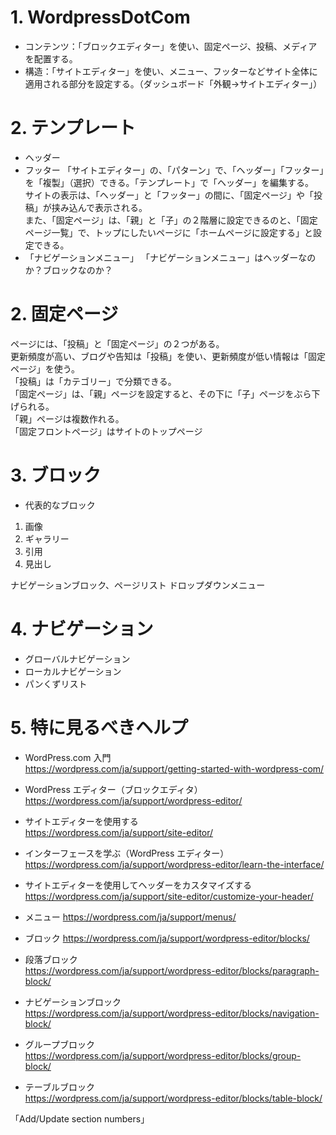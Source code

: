 # 1. WordpressDotCom
- コンテンツ：「ブロックエディター」を使い、固定ページ、投稿、メディアを配置する。
- 構造：「サイトエディター」を使い、メニュー、フッターなどサイト全体に適用される部分を設定する。（ダッシュボード「外観→サイトエディター」）
  
# 2. テンプレート
- ヘッダー
- フッター
「サイトエディター」の、「パターン」で、「ヘッダー」「フッター」を「複製」（選択）できる。「テンプレート」で「ヘッダー」を編集する。  
サイトの表示は、「ヘッダー」と「フッター」の間に、「固定ページ」や「投稿」が挟み込んで表示される。  
また、「固定ページ」は、「親」と「子」の２階層に設定できるのと、「固定ページ一覧」で、トップにしたいページに「ホームページに設定する」と設定できる。  
- 「ナビゲーションメニュー」
「ナビゲーションメニュー」はヘッダーなのか？ブロックなのか？

# 2. 固定ページ
ページには、「投稿」と「固定ページ」の２つがある。  
更新頻度が高い、ブログや告知は「投稿」を使い、更新頻度が低い情報は「固定ページ」を使う。  
「投稿」は「カテゴリー」で分類できる。  
「固定ページ」は、「親」ページを設定すると、その下に「子」ページをぶら下げられる。  
「親」ページは複数作れる。  
「固定フロントページ」はサイトのトップページ
  
# 3. ブロック
- 代表的なブロック
1. 画像
2. ギャラリー
3. 引用
4. 見出し
  
ナビゲーションブロック、ページリスト
ドロップダウンメニュー  
  
# 4. ナビゲーション
- グローバルナビゲーション
- ローカルナビゲーション
- パンくずリスト
  
# 5. 特に見るべきヘルプ
- WordPress.com 入門  
https://wordpress.com/ja/support/getting-started-with-wordpress-com/
  
- WordPress エディター（ブロックエディタ）  
https://wordpress.com/ja/support/wordpress-editor/
  
- サイトエディターを使用する  
https://wordpress.com/ja/support/site-editor/
  
- インターフェースを学ぶ（WordPress エディター）  
https://wordpress.com/ja/support/wordpress-editor/learn-the-interface/
  
- サイトエディターを使用してヘッダーをカスタマイズする
https://wordpress.com/ja/support/site-editor/customize-your-header/
  
- メニュー
https://wordpress.com/ja/support/menus/
  
- ブロック
https://wordpress.com/ja/support/wordpress-editor/blocks/
  
- 段落ブロック  
https://wordpress.com/ja/support/wordpress-editor/blocks/paragraph-block/
  
- ナビゲーションブロック  
https://wordpress.com/ja/support/wordpress-editor/blocks/navigation-block/
  
- グループブロック  
https://wordpress.com/ja/support/wordpress-editor/blocks/group-block/
  
- テーブルブロック  
https://wordpress.com/ja/support/wordpress-editor/blocks/table-block/
  


  
「Add/Update section numbers」